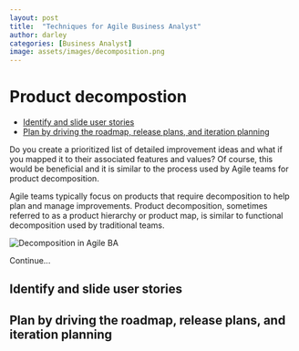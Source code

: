 ```yaml
---
layout: post
title:  "Techniques for Agile Business Analyst"
author: darley
categories: [Business Analyst]
image: assets/images/decomposition.png
---
```

# Product decompostion
- [Identify and slide user stories](#identify-and-slide-user-stories)
- [Plan by driving the roadmap, release plans, and iteration planning](#plan-by-driving-the-roadmap-release-plans-and-iteration-planning)

Do you create a prioritized list of detailed improvement ideas and what if you mapped it to their associated features and values? Of course, this would be beneficial and it is similar to the process used by Agile teams for product decomposition.

Agile teams typically focus on products that require decomposition to help plan and manage improvements. Product decomposition, sometimes referred to as a product hierarchy or product map, is similar to functional decomposition used by traditional teams.

![Decomposition in Agile BA]({{site.baseurl}}/assets/images/decomposition.png)

Continue...

## Identify and slide user stories

## Plan by driving the roadmap, release plans, and iteration planning 